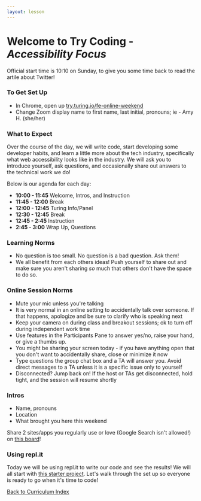 ```yaml
---
layout: lesson
---
```


# Welcome to Try Coding - _Accessibility Focus_

Official start time is 10:10 on Sunday, to give you some time back to read the artile about Twitter! 

### To Get Set Up

- In Chrome, open up <a target="blank" href="https://try.turing.io/fe-online-weekend">try.turing.io/fe-online-weekend</a>
- Change Zoom display name to first name, last initial, pronouns; ie - Amy H. (she/her)

### What to Expect

Over the course of the day, we will write code, start developing some developer habits, and learn a little more about the tech industry, specifically what web accessibility looks like in the industry.  We will ask you to introduce yourself, ask questions, and occasionally share out answers to the technical work we do! 

Below is our agenda for each day:

- **10:00 - 11:45** Welcome, Intros, and Instruction
- **11:45 - 12:00** Break
- **12:00 - 12:45** Turing Info/Panel
- **12:30 - 12:45** Break
- **12:45 - 2:45**  Instruction
- **2:45 - 3:00**  Wrap Up, Questions

### Learning Norms

- No question is too small. No question is a bad question. Ask them!
- We all benefit from each others ideas! Push yourself to share out and make sure you aren't sharing _so_ much that others don't have the space to do so.

### Online Session Norms

- Mute your mic unless you're talking
- It is very normal in an online setting to accidentally talk over someone. If that happens, apologize and be sure to clarify who is speaking next
- Keep your camera on during class and breakout sessions; ok to turn off during independent work time
- Use features in the Participants Pane to answer yes/no, raise your hand, or give a thumbs up.
- You might be sharing your screen today - if you have anything open that you don't want to accidentally share, close or minimize it now
- Type questions the group chat box and a TA will answer you. Avoid direct messages to a TA unless it is a specific issue only to yourself
- Disconnected? Jump back on! If the host or TAs get disconnected, hold tight, and the session will resume shortly

### Intros

- Name, pronouns
- Location
- What brought you here this weekend

Share 2 sites/apps you regularly use or love (Google Search isn't allowed!) on [this board](https://sitcky-note.glitch.me/)!

### Using repl.it

Today we will be using repl.it to write our code and see the results! We will all start with [this starter project](https://repl.it/@ameseee/FE-Weekend-Starter). Let's walk through the set up so everyone is ready to go when it's time to code!

<a href="../">Back to Curriculum Index</a>
